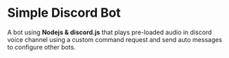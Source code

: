 # Simple Discord Bot
A bot using **Nodejs & discord.js** that plays pre-loaded audio in discord voice channel using a custom command request and send auto messages to configure other bots.
